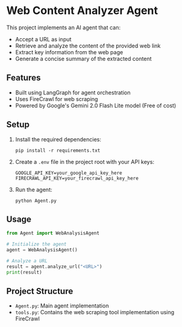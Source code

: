 # Web Content Analyzer Agent

This project implements an AI agent that can:
- Accept a URL as input
- Retrieve and analyze the content of the provided web link
- Extract key information from the web page
- Generate a concise summary of the extracted content

## Features

- Built using LangGraph for agent orchestration
- Uses FireCrawl for web scraping
- Powered by Google's Gemini 2.0 Flash Lite model (Free of cost)

## Setup

1. Install the required dependencies:
   ```
   pip install -r requirements.txt
   ```

2. Create a `.env` file in the project root with your API keys:
   ```
   GOOGLE_API_KEY=your_google_api_key_here
   FIRECRAWL_API_KEY=your_firecrawl_api_key_here
   ```

3. Run the agent:
   ```
   python Agent.py
   ```

## Usage

```python
from Agent import WebAnalysisAgent

# Initialize the agent
agent = WebAnalysisAgent()

# Analyze a URL
result = agent.analyze_url("<URL>")
print(result)
```

## Project Structure

- `Agent.py`: Main agent implementation
- `tools.py`: Contains the web scraping tool implementation using FireCrawl
